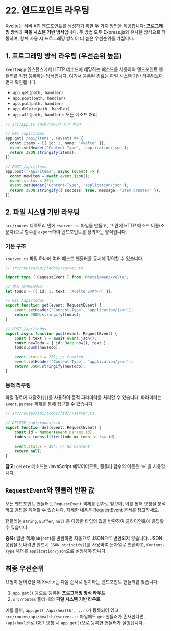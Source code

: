 # 22. 엔드포인트 라우팅

Xvelte는 서버 API 엔드포인트를 생성하기 위한 두 가지 방법을 제공합니다: **프로그래밍 방식**과 **파일 시스템 기반 방식**입니다. 두 방법 모두 Express.js와 유사한 방식으로 작동하며, 함께 사용 시 프로그래밍 방식이 더 높은 우선순위를 가집니다.

## 1. 프로그래밍 방식 라우팅 (우선순위 높음)

`XvelteApp` 인스턴스에서 HTTP 메소드에 해당하는 메소드를 사용하여 엔드포인트 핸들러를 직접 등록하는 방식입니다. 여기서 등록된 경로는 파일 시스템 기반 라우팅보다 먼저 확인됩니다.

-   `app.get(path, handler)`
-   `app.post(path, handler)`
-   `app.put(path, handler)`
-   `app.delete(path, handler)`
-   `app.all(path, handler)`: 모든 메소드 처리

```ts
// src/app.ts (애플리케이션 시작 파일)

// GET /api/items
app.get('/api/items', (event) => {
  const items = [{ id: 1, name: 'Xvelte' }];
  event.setHeader('Content-Type', 'application/json');
  return JSON.stringify(items);
});

// POST /api/items
app.post('/api/items', async (event) => {
  const newItem = await event.json();
  event.status = 201;
  event.setHeader('Content-Type', 'application/json');
  return JSON.stringify({ success: true, message: 'Item created' });
});
```

## 2. 파일 시스템 기반 라우팅

`src/routes` 디렉토리 안에 `+server.ts` 파일을 만들고, 그 안에 HTTP 메소드 이름(소문자)으로 함수를 `export`하여 엔드포인트를 정의하는 방식입니다.

### 기본 구조

`+server.ts` 파일 하나에 여러 메소드 핸들러를 동시에 정의할 수 있습니다.

```typescript
// src/routes/api/todos/+server.ts

import type { RequestEvent } from '@hotsixman/xvelte';

// 임시 데이터베이스
let todos = [{ id: 1, text: 'Xvelte 공부하기' }];

// GET /api/todos
export function get(event: RequestEvent) {
    event.setHeader('Content-Type', 'application/json');
    return JSON.stringify(todos);
}

// POST /api/todos
export async function post(event: RequestEvent) {
    const { text } = await event.json();
    const newTodo = { id: Date.now(), text };
    todos.push(newTodo);

    event.status = 201; // Created
    event.setHeader('Content-Type', 'application/json');
    return JSON.stringify(newTodo);
}
```

### 동적 라우팅

파일 경로에 대괄호(`[]`)를 사용하여 동적 파라미터를 처리할 수 있습니다. 파라미터는 `event.params` 객체를 통해 접근할 수 있습니다.

```typescript
// src/routes/api/todos/[id]/+server.ts

// DELETE /api/todos/:id
export function del(event: RequestEvent) {
    const id = Number(event.params.id);
    todos = todos.filter(todo => todo.id !== id);
    
    event.status = 204; // No Content
    return null;
}
```

**참고:** `delete` 메소드는 JavaScript 예약어이므로, 핸들러 함수의 이름은 `del`을 사용합니다.

## `RequestEvent`와 핸들러 반환 값

모든 엔드포인트 핸들러는 `RequestEvent` 객체를 인자로 받으며, 이를 통해 요청을 분석하고 응답을 제어할 수 있습니다. 자세한 내용은 [RequestEvent](./23.%20RequestEvent.md) 문서를 참고하세요.

핸들러는 `string`, `Buffer`, `null` 등 다양한 타입의 값을 반환하여 클라이언트에 응답할 수 있습니다.

**중요:** 일반 객체(`object`)를 반환하면 자동으로 JSON으로 변환되지 않습니다. JSON 응답을 보내려면 반드시 `JSON.stringify()`를 사용하여 문자열로 변환하고, `Content-Type` 헤더를 `application/json`으로 설정해야 합니다.

## 최종 우선순위

요청이 들어왔을 때 Xvelte는 다음 순서로 일치하는 엔드포인트 핸들러를 찾습니다.

1.  `app.get()` 등으로 등록된 **프로그래밍 방식 라우트**
2.  `src/routes` 폴더 내의 **파일 시스템 기반 라우트**

예를 들어, `app.get('/api/health', ...)`가 등록되어 있고 `src/routes/api/health/+server.ts` 파일에도 `get` 핸들러가 존재한다면, `/api/health`로 GET 요청 시 `app.get()`으로 등록한 핸들러가 실행됩니다.